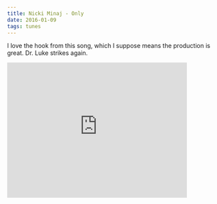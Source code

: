 ```yaml
---
title: Nicki Minaj - Only
date: 2016-01-09
tags: tunes
---
```


I love the hook from this song, which I suppose means the production is great.
Dr. Luke strikes again.

<iframe width="420" height="315" src="https://www.youtube.com/embed/zXtsGAkyeIo" frameborder="0" allowfullscreen></iframe>
